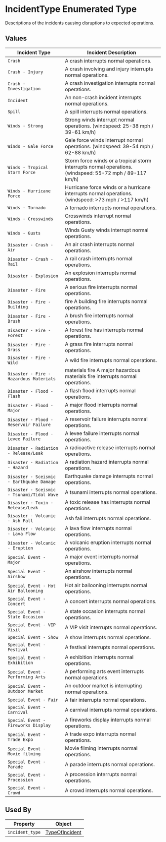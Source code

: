 # IncidentType Enumerated Type
Descriptions of the incidents causing disruptions to expected operations.

## Values
Incident Type | Incident Description
--- | --- 
`Crash` |  A crash interrupts normal operations.
`Crash - Injury` | A crash involving and injury interrupts normal operations. 
`Crash - Investigation` | A crash investigation interrupts normal operations. 
`Incident` | An non-crash incident interrupts normal operations.
`Spill` | A spill interrupts normal operations.
`Winds - Strong` | Strong winds interrupt normal operations. (windspeed: 25-38 mph / 39-61 km/h)
`Winds - Gale Force` | Gale force winds interrupt normal operations. (windspeed: 39-54 mph / 62-88 km/h)
`Winds - Tropical Storm Force` | Storm force winds or a tropical storm interrupts normal operations. (windspeed: 55-72 mph / 89-117 km/h)
`Winds - Hurricane Force` | Hurricane force winds or a hurricane interrupts normal operations. (windspeed: >73 mph / >117 km/h)
`Winds - Tornado` | A tornado interrupts normal operations. 
`Winds - Crosswinds` | Crosswinds interrupt normal operations.
`Winds - Gusts` | Winds	Gusty winds interrupt normal operations.
`Disaster - Crash - Air` | 	An air crash interrupts normal operations.
`Disaster - Crash - Rail` | A rail crash interrupts normal operations.
`Disaster - Explosion` | An explosion interrupts normal operations.
`Disaster - Fire` | A serious fire interrupts normal operations.
`Disaster - Fire - Building` | fire	A building fire interrupts normal operations.
`Disaster - Fire - Brush` | A brush fire interrupts normal operations.
`Disaster - Fire - Forest` | A forest fire has interrupts normal operations.
`Disaster - Fire - Grass` | A grass fire interrupts normal operations.
`Disaster - Fire - Wild` | A wild fire interrupts normal operations.
`Disaster - Fire - Hazardous Materials` | materials fire	A major hazardous materials fire interrupts normal operations.
`Disaster - Flood - Flash` | A flash flood interrupts normal operations.
`Disaster - Flood - Major` | A major flood interrupts normal operations.
`Disaster - Flood - Reservoir Failure` | A reservoir failure interrupts normal operations.
`Disaster - Flood - Levee Failure` | A levee failure interrupts normal operations.
`Disaster - Radiation - Release/Leak` | A radioactive release interrupts normal operations.
`Disaster - Radiation - Hazard` | A radiation hazard interrupts normal operations.
`Disaster - Sceismic - Earthquake Damage` | 	Earthquake damage interrupts normal operations.
`Disaster - Sceismic - Tsunami/Tidal Wave` | A tsunami interrupts normal operations.
`Disaster - Toxin - Release/Leak` | A toxic release has interrupts normal operations.
`Disaster - Volcanic - Ash Fall` | 	Ash fall interrupts normal operations.
`Disaster - Volcanic - Lava Flow` | A lava flow interrupts normal operations.
`Disaster - Volcanic - Eruption` | A volcanic eruption interrupts normal operations.
`Special Event - Major` | A major event interrupts normal operations.
`Special Event - Airshow` | An airshow interrupts normal operations.
`Special Event - Hot Air Ballooning` | Hot air ballooning interrupts normal operations.
`Special Event - Concert` | A concert interrupts normal operations.
`Special Event - State Occasion` | A state occasion interrupts normal operations.
`Special Event - VIP Visit` | A VIP visit interrupts normal operations.
`Special Event - Show` | A show interrupts normal operations.
`Special Event - Festival` | A festival interrupts normal operations.
`Special Event - Exhibition` | A exhibition interrupts normal operations.
`Special Event - Performing Arts` | A performing arts event interrupts normal operations.
`Special Event - Outdoor Market` | An outdoor market is interrupting normal operations.
`Special Event - Fair` | A fair interrupts normal operations.
`Special Event - Carnival` | A carnival interrupts normal operations.
`Special Event - Fireworks Display` | A fireworks display interrupts normal operations.
`Special Event - Trade Expo` | A trade expo interrupts normal operations.
`Special Event - Movie filming` | Movie filming interrupts normal operations.
`Special Event - Parade` | A parade interrupts normal operations.
`Special Event - Procession` | A procession interrupts normal operations.
`Special Event - Crowd` | A crowd interrupts normal operations.

## Used By
Property | Object
--- | ---
`incident_type` | [TypeOfIncident](/spec-content/objects/TypeOfIncident.md)
